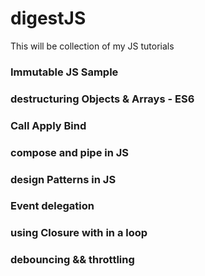 # digestJS

This will be collection of my JS tutorials



### Immutable JS Sample 

### destructuring Objects & Arrays -  ES6 

### Call Apply Bind

### compose and pipe in JS

### design Patterns in JS

### Event delegation 

### using Closure with in a loop

### debouncing && throttling 


